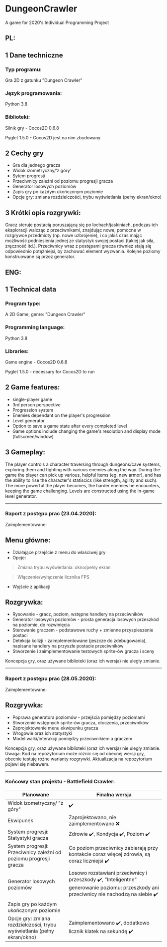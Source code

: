 # DungeonCrawler
A game for 2020's Individual Programming Project
## PL:
## 1 Dane techniczne 
### Typ programu: 
Gra 2D z gatunku "Dungeon Crawler"
### Język programowania: 
Python 3.8
### Biblioteki: 
Silnik gry - Cocos2D 0.6.8

Pyglet 1.5.0 - Cocos2D jest na nim zbudowany
## 2 Cechy gry 
- Gra dla jednego gracza 
- Widok izometryczny/’z góry’ 
- Sytem progresji 
- Przeciwnicy zależni od poziomu progresji gracza 
- Generator losowych poziomów
- Zapis gry po każdym ukończonym poziomie
- Opcje gry: zmiana rozdzielczości, trybu wyświetlania (pełny ekran/okno)
## 3 Krótki opis rozgrywki: 
Gracz steruje postacią poruszającą się po lochach/jaskiniach, podczas ich eksploracji walcząc z przeciwnikami, znajdując nowe, pomocne w rozgrywce przedmioty (np. nowe uzbrojenie), i co jakiś czas mając możliwość podniesienia jednej ze statystyk swojej postaci (takiej jak siła, zręczność itd.). Przeciwnicy wraz z postępami gracza również stają się odpowiednio potężniejsi, by zachować element wyzwania. Kolejne poziomy konstruowane są przez generator.

## ENG:
## 1 Technical data
### Program type:
A 2D Game, genre: "Dungeon Crawler"
### Programming language:
Python 3.8
### Libraries:
Game engine - Cocos2D 0.6.8

Pyglet 1.5.0 - necessary for Cocos2D to run
## 2 Game features:
- single-player game 
- 3rd person perspective 
- Progression system
- Enemies dependant on the player's progression
- Level generator
- Option to save a game state after every completed level
- Game options include changing the game's resolution and display mode (fullscreen/window)
## 3 Gameplay:
The player controls a character traversing through dungeons/cave systems, exploring them and fighting with various enemies along the way. During the game the player can pick up various, helpful items (eg. new armor), and has the ability to rise the character's statiscics (like strength, agility and such). The more powerful the player becomes, the harder enemies he encounters, keeping the game challenging. Levels are constructed using the in-game level generator.


----------------------------------------------------------------------------------------------------------------------------
### Raport z postępu prac (23.04.2020):
Zaimplementowane:
## Menu główne:
- Działające przejście z menu do właściwej gry
- Opcje:
> Zmiana trybu wyświetlania: okno/pełny ekran

> Włączenie/wyłączenie licznika FPS
- Wyjście z aplikacji
## Rozgrywka:
- Rysowanie - gracz, poziom, wstępne handlery na przeciwników
- Generator losowych poziomów - prosta generacja losowych przeszkód na poziomie, do rozwinięcia
- Sterowanie graczem - podstawowe ruchy + zmienne przyspieszenie postaci
- Detekcja kolizji - zaimplementowane (jeszcze do zdebugowania), napisane handlery na przyszłe postacie przeciwników
- Stworzenie i zaimplementowanie testowych sprite-ów gracza i sceny

Koncepcja gry, oraz używane biblioteki (oraz ich wersja) nie uległy zmianie.

----------------------------------------------------------------------------------------------------------------------------
### Raport z postępu prac (28.05.2020):
Zaimplementowane:
## Rozgrywka:
- Poprawa generatora poziomów - przejścia pomiędzy poziomami
- Stworzenie wstępnych sprite-ów gracza, otoczenia, przeciwników
- Zaprojektowanie menu ekwipunku gracza
- Wrogowie oraz ich statystyki
- Model walki/interakcji pomiędzy przeciwnikiem a graczem

Koncepcja gry, oraz używane biblioteki (oraz ich wersja) nie uległy zmianie.\
Uwaga: Kod na repozytorium może różnić się od obecnej wersji gry, obecnie testuję różne warianty rozgrywki. Aktualizacja na repozytorium pojawi się niebawem.


----------------------------------------------------------------------------------------------------------------------------
### Końcowy stan projektu - Battlefield Crawler:

Planowane | Finalna wersja
------------ | -------------
Widok izometryczny/ "z góry" | :heavy_check_mark:
Ekwipunek | Zaprojektowano, nie zaimplementowano :x:
System progresji: Statystyki gracza | Zdrowie :heavy_check_mark:, Kondycja :heavy_check_mark:, Poziom :heavy_check_mark:
System progresji: Przeciwnicy zależni od poziomu progresji gracza  | Co poziom przeciwnicy zabierają przy kontakcie coraz więcej zdrowia, są coraz liczniejsi :heavy_check_mark:
Generator losowych poziomów | Losowo rozstawiani przeciwnicy i przeszkody :heavy_check_mark:, "Inteligentne" generowanie poziomu: przeszkody ani przeciwnicy nie nachodzą na siebie :heavy_check_mark:
Zapis gry po każdym ukończonym poziomie |
Opcje gry: zmiana rozdzielczości, trybu wyświetlania (pełny ekran/okno) | Zaimplementowano :heavy_check_mark:, dodatkowo licznik klatek na sekundę :heavy_check_mark:
